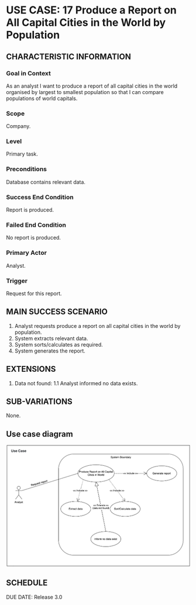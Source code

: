 # USE CASE: 17 Produce a Report on All Capital Cities in the World by Population

## CHARACTERISTIC INFORMATION

### Goal in Context

As an analyst I want to produce a report of all capital cities in the world organised by largest to smallest population so that I can compare populations of world capitals.

### Scope

Company.

### Level

Primary task.

### Preconditions

Database contains relevant data.

### Success End Condition

Report is produced.
### Failed End Condition

No report is produced.

### Primary Actor

Analyst.

### Trigger

Request for this report.

## MAIN SUCCESS SCENARIO

  1. Analyst requests produce a report on all capital cities in the world by population.
  2. System extracts relevant data.
  3. System sorts/calculates as required.
  4. System generates the report.

## EXTENSIONS

  1. Data not found:
    1.1 Analyst informed no data exists.

## SUB-VARIATIONS

None.

## Use case diagram

![Use Case 17 Diagram](../use-cases-diagram/use-case-17.png)

## SCHEDULE

DUE DATE: Release 3.0
